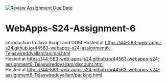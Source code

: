 [![Review Assignment Due Date](https://classroom.github.com/assets/deadline-readme-button-24ddc0f5d75046c5622901739e7c5dd533143b0c8e959d652212380cedb1ea36.svg)](https://classroom.github.com/a/1Z6dGCon)
# WebApps-S24-Assignment-6
Introduction to Java Script and DOM
Hosted at https://44-563-web-apps-s24.github.io/44563-webapps-s24-assignment6-Tejaswireddyallam/animal.html<br>
Hosted at https://44-563-web-apps-s24.github.io/44563-webapps-s24-assignment6-Tejaswireddyallam/discount.html<br>
Hosted at https://44-563-web-apps-s24.github.io/44563-webapps-s24-assignment6-Tejaswireddyallam/packing.html
